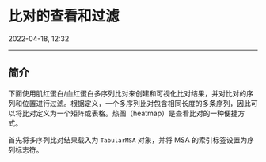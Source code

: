 # 比对的查看和过滤

2022-04-18, 12:32
***

## 简介

下面使用肌红蛋白/血红蛋白多序列比对来创建和可视化比对结果，并对比对的序列和位置进行过滤。根据定义，一个多序列比对包含相同长度的多条序列，因此可以将比对定义为一个矩阵或表格。热图（heatmap）是查看比对的一种便捷方式。

首先将多序列比对结果载入为 `TabularMSA` 对象，并将 MSA 的索引标签设置为序列标志符。

```py

```
